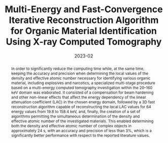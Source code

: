 ---
title: "Multi-Energy and Fast-Convergence Iterative Reconstruction Algorithm for Organic Material Identification Using X-ray Computed Tomography "
authors:
- Iovea Mihai
- admin
- Hermann Edward 
- Neagu Marian
- Duliu Octavian G.
author_notes:
- "Equal contribution"
- "Equal contribution"
- "Equal contribution"
- "Equal contribution"
- "Equal contribution"
date: "2023-02"
doi: "10.3390/ma16041654"


# Publication type.
# Accepts a single type but formatted as a YAML list (for Hugo requirements).
# Enter a publication type from the CSL standard.
publication_types: ["article-journal"]

# Publication name and optional abbreviated publication name.
publication: "MDPI Materials"
publication_short: ""

abstract: In order to significantly reduce the computing time while, at the same time, keeping the accuracy and precision when determining the local values of the density and effective atomic number necessary for identifying various organic material, including explosives and narcotics, a specialized multi-stage procedure based on a multi-energy computed tomography investigation within the 20–160 keV domain was elaborated. It consisted of a compensation for beam hardening and other non-linear effects that affect the energy dependency of the linear attenuation coefficient (LAC) in the chosen energy domain, followed by a 3D fast reconstruction algorithm capable of reconstructing the local LAC values for 64 energy values from 19.8 to 158.4 keV, and, finally, the creation of a set of algorithms permitting the simultaneous determination of the density and effective atomic number of the investigated materials. This enabled determining both the density and effective atomic number of complex objects in approximately 24 s, with an accuracy and precision of less than 3%, which is a significantly better performance with respect to the reported literature values.

tags:
- Source Themes
featured: false

# links:
# - name: ""
#   url: ""
url_pdf: https://www.mdpi.com/1996-1944/16/4/1654

# Featured image
# To use, add an image named `featured.jpg/png` to your page's folder. 
image:
  caption: 'Image credit: [**Unsplash**](https://unsplash.com/photos/jdD8gXaTZsc)'
  focal_point: ""
  preview_only: false
---